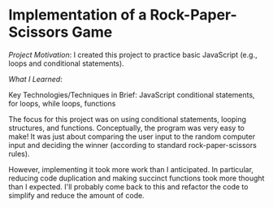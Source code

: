 # Implementation of a Rock-Paper-Scissors Game

*Project Motivation*: I created this project to practice basic JavaScript (e.g., loops and conditional statements).

*What I Learned*: 

Key Technologies/Techniques in Brief: JavaScript conditional statements, for loops, while loops, functions

The focus for this project was on using conditional statements, looping structures, and functions. Conceptually, the program was very easy to make! It was just about comparing the user input to the random computer input and deciding the winner (according to standard rock-paper-scissors rules).

However, implementing it took more work than I anticipated. In particular, reducing code duplication and making succinct functions took more thought than I expected. I'll probably come back to this and refactor the code to simplify and reduce the amount of code.